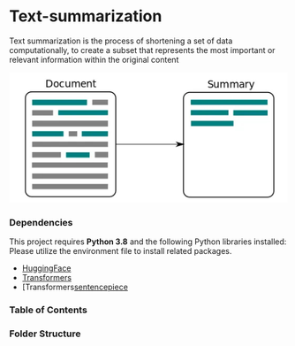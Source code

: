 # Text-summarization

Text summarization is the process of shortening a set of data computationally, to create a subset that represents the most important or relevant information within the original content

<p align="center">
<img src="https://github.com/akmeraki/Text-summarization/blob/main/images/b9bf06f6.png">
</p>

### Dependencies 

This project requires **Python 3.8** and the following Python libraries installed: Please utilize the environment file to install related packages.

- [HuggingFace](https://huggingface.co/)
- [Transformers](https://huggingface.co/docs/transformers/installation)
- [Transformers[sentencepiece]()

### Table of Contents 


### Folder Structure 
